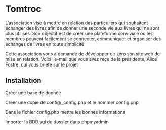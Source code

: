 
# Tomtroc

L’association vise à mettre en relation des particuliers qui souhaitent échanger des livres afin de donner une seconde vie aux livres qui ne sont plus  utilisés. Son objectif est de créer une plateforme conviviale où les membres peuvent facilement se connecter, communiquer et organiser des échanges de livres en toute simplicité.

 

Cette association vous a demandé de développer de zéro son site web de mise en relation. Voici l’e-mail que vous avez reçu de la présidente, Alice Fostre, qui vous briefe sur le projet
## Installation

Créer une base de donnée

Créer une copie de config/_config.php et le nommer config.php

Dans le fichier config.php mettre les bonnes informations

Importer la BDD.sql du dossier dans phpmyadmin